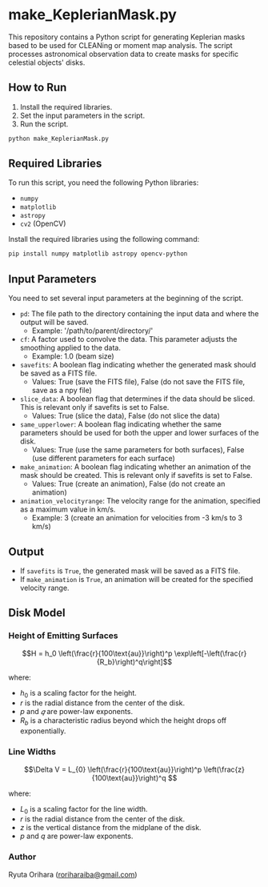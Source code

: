 # make_KeplerianMask.py

This repository contains a Python script for generating Keplerian masks based to be used for CLEANing or moment map analysis. The script processes astronomical observation data to create masks for specific celestial objects' disks.

## How to Run

1. Install the required libraries.
2. Set the input parameters in the script.
3. Run the script.
   
```python
python make_KeplerianMask.py
```

## Required Libraries

To run this script, you need the following Python libraries:
- `numpy`
- `matplotlib`
- `astropy`
- `cv2` (OpenCV)

Install the required libraries using the following command:
```bash
pip install numpy matplotlib astropy opencv-python
```

## Input Parameters

You need to set several input parameters at the beginning of the script.

- `pd`: The file path to the directory containing the input data and where the output will be saved.
   - Example: '/path/to/parent/directory/'
- `cf`: A factor used to convolve the data. This parameter adjusts the smoothing applied to the data.
   - Example: 1.0 (beam size)
- `savefits`: A boolean flag indicating whether the generated mask should be saved as a FITS file.
   - Values: True (save the FITS file), False (do not save the FITS file, save as a npy file)
- `slice_data`: A boolean flag that determines if the data should be sliced. This is relevant only if savefits is set to False.
   - Values: True (slice the data), False (do not slice the data)
- `same_upperlower`: A boolean flag indicating whether the same parameters should be used for both the upper and lower surfaces of the disk.
   - Values: True (use the same parameters for both surfaces), False (use different parameters for each surface)
- `make_animation`: A boolean flag indicating whether an animation of the mask should be created. This is relevant only if savefits is set to False.
   - Values: True (create an animation), False (do not create an animation)
- `animation_velocityrange`: The velocity range for the animation, specified as a maximum value in km/s.
   - Example: 3 (create an animation for velocities from -3 km/s to 3 km/s)


## Output

- If `savefits` is `True`, the generated mask will be saved as a FITS file.
- If `make_animation` is `True`, an animation will be created for the specified velocity range.

## Disk Model

### Height of Emitting Surfaces

$$H = h_0 \left(\frac{r}{100\text{au}}\right)^p \exp\left[-\left(\frac{r}{R_b}\right)^q\right]$$

where:
- $h_0$ is a scaling factor for the height.
- $r$ is the radial distance from the center of the disk.
- $p$ and $𝑞$ are power-law exponents.
- $R_b$ is a characteristic radius beyond which the height drops off exponentially.

### Line Widths

$$\Delta V = L_{0} \left(\frac{r}{100\text{au}}\right)^p \left(\frac{z}{100\text{au}}\right)^q $$

where:
- $L_{0}$ is a scaling factor for the line width.
- $r$ is the radial distance from the center of the disk.
- $z$ is the vertical distance from the midplane of the disk.
- $p$ and $q$ are power-law exponents.

### Author

Ryuta Orihara (roriharaiba@gmail.com)
